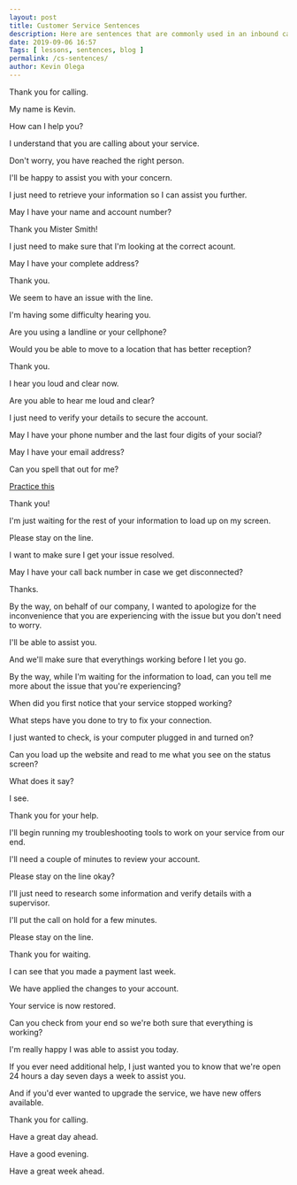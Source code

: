 ```yaml
--- 
layout: post 
title: Customer Service Sentences
description: Here are sentences that are commonly used in an inbound call center situation. This applies to both customer service and tech support. It's important to say these words out loud and be able to pronounce them properly. THERE ARE 58 SENTENCES.
date: 2019-09-06 16:57
Tags: [ lessons, sentences, blog ]
permalink: /cs-sentences/ 
author: Kevin Olega 
--- 
```

Thank you for calling.

My name is Kevin.

How can I help you?

I understand that you are calling about your service.

Don't worry, you have reached the right person.

I'll be happy to assist you with your concern.

I just need to retrieve your information so I can assist you further.

May I have your name and account number?

Thank you Mister Smith!

I just need to make sure that I'm looking at the correct acount.

May I have your complete address?

Thank you.

We seem to have an issue with the line. 

I'm having some difficulty hearing you. 

Are you using a landline or your cellphone?

Would you be able to move to a location that has better reception?

Thank you.

I hear you loud and clear now.

Are you able to hear me loud and clear?

I just need to verify your details to secure the account.

May I have your phone number and the last four digits of your social?

May I have your email address?

Can you spell that out for me?

[Practice this](https://callcentertrainingtips.com/palphabet)

Thank you!

I'm just waiting for the rest of your information to load up on my screen.

Please stay on the line.

I want to make sure I get your issue resolved. 

May I have your call back number in case we get disconnected?

Thanks.

By the way, on behalf of our company, I wanted to apologize for the inconvenience that you are experiencing with the issue but you don't need to worry. 

I'll be able to assist you. 

And we'll make sure that everythings working before I let you go.

By the way, while I'm waiting for the information to load, can you tell me more about the issue that you're experiencing?

When did you first notice that your service stopped working?

What steps have you done to try to fix your connection.

I just wanted to check, is your computer plugged in and turned on?

Can you load up the website and read to me what you see on the status screen?

What does it say?

I see.

Thank you for your help.

I'll begin running my troubleshooting tools to work on your service from our end.

I'll need a couple of minutes to review your account.

Please stay on the line okay?

I'll just need to research some information and verify details with a supervisor. 

I'll put the call on hold for a few minutes. 

Please stay on the line.

Thank you for waiting.

I can see that you made a payment last week.

We have applied the changes to your account.

Your service is now restored.

Can you check from your end so we're both sure that everything is working?

I'm really happy I was able to assist you today.

If you ever need additional help, I just wanted you to know that we're open 24 hours a day seven days a week to assist you.

And if you'd ever wanted to upgrade the service, we have new offers available.

Thank you for calling.

Have a great day ahead.

Have a good evening.

Have a great week ahead.